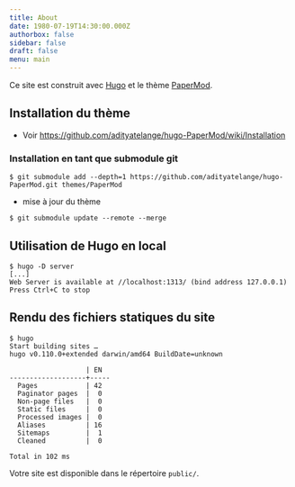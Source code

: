 ```yaml
---
title: About
date: 1980-07-19T14:30:00.000Z
authorbox: false
sidebar: false
draft: false
menu: main
---
```


Ce site est construit avec [Hugo](https://gohugo.io/) et le thème
[PaperMod](https://github.com/adityatelange/hugo-PaperMod/).

## Installation du thème

* Voir https://github.com/adityatelange/hugo-PaperMod/wiki/Installation

### Installation en tant que submodule git 

```
$ git submodule add --depth=1 https://github.com/adityatelange/hugo-PaperMod.git themes/PaperMod
```

* mise à jour du thème

```
$ git submodule update --remote --merge
```


## Utilisation de Hugo en local

```
$ hugo -D server
[...]
Web Server is available at //localhost:1313/ (bind address 127.0.0.1)
Press Ctrl+C to stop
```

## Rendu des fichiers statiques du site

```
$ hugo
Start building sites …
hugo v0.110.0+extended darwin/amd64 BuildDate=unknown

                   | EN
-------------------+-----
  Pages            | 42
  Paginator pages  |  0
  Non-page files   |  0
  Static files     |  0
  Processed images |  0
  Aliases          | 16
  Sitemaps         |  1
  Cleaned          |  0

Total in 102 ms
```

Votre site est disponible dans le répertoire `public/`.
